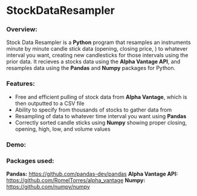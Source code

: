 # StockDataResampler

### Overview:
Stock Data Resampler is a **Python** program that resamples an instruments minute by minute candle stick data (opening, closing price, ) to whatever interval you want, creating new candlesticks for those intervals using the prior data. It recieves a stocks data using the **Alpha Vantage API**, and resamples data using the **Pandas** and **Numpy** packages for Python.

### Features:
* Free and efficient pulling of stock data from **Alpha Vantage**, which is then outputted to a CSV file
* Ability to specify from thousands of stocks to gather data from
* Resampling of data to whatever time interval you want using **Pandas**
* Correctly sorted candle sticks using **Numpy** showing proper closing, opening, high, low, and volume values

### Demo:

### Packages used:
**Pandas:** https://github.com/pandas-dev/pandas
**Alpha Vantage API:** https://github.com/RomelTorres/alpha_vantage
**Numpy:** https://github.com/numpy/numpy
